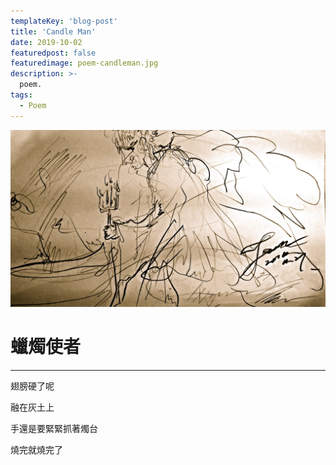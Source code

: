 ```yaml
---
templateKey: 'blog-post'
title: 'Candle Man'
date: 2019-10-02
featuredpost: false
featuredimage: poem-candleman.jpg
description: >-
  poem.
tags:
  - Poem
---
```

![candleman](poem-candleman.jpg)


# 蠟燭使者
  
___
  
翅膀硬了呢  

融在灰土上  

手還是要緊緊抓著燭台  

燒完就燒完了  

